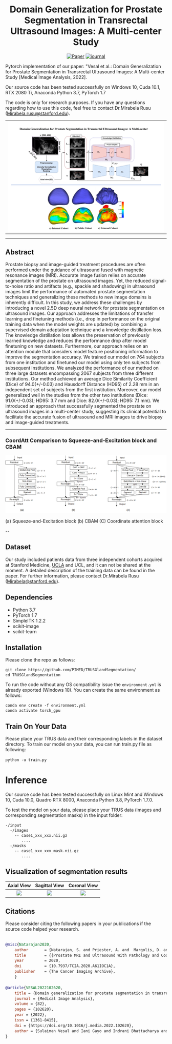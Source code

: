 
<div align="center">
 
# Domain Generalization for Prostate Segmentation in Transrectal Ultrasound Images: A Multi-center Study

[![Paper](https://img.shields.io/badge/arXiv-2011.11390-brightgreen)]()
[![journal](https://img.shields.io/badge/Journal-Medical%20Image%20Analysis-red)]()

</div>
Pytorch implementation of our paper: "Vesal et al.: Domain Generalization for Prostate Segmentation in Transrectal Ultrasound Images: A Multi-center Study [Medical Image Analysis, 2022].

Our source code has been tested successfully on Windows 10, Cuda 10.1, RTX 2080 Ti, Anaconda Python 3.7, PyTorch 1.7

The code is only for research purposes. If you have any questions regarding how to use this code, feel free to contact Dr.Mirabela Rusu (Mirabela.rusu@stanford.edu).

<table align="center" border=0><tr><td align="center" width="9999">
<img src="images/graphical_figure.png" align="center" width="800" alt="Project icon">

</td></tr></table>

---
## Abstract
Prostate biopsy and image-guided treatment procedures are often performed under the guidance of ultrasound fused with magnetic resonance images (MRI). Accurate image fusion relies on accurate segmentation of the prostate on ultrasound images. Yet, the reduced signal-to-noise ratio and artifacts (e.g., spackle and shadowing) in ultrasound images limit the performance of automated prostate segmentation techniques and generalizing these methods to new image domains is inherently difficult. In this study, we address these challenges by introducing a novel 2.5D deep neural network for prostate segmentation on ultrasound images. Our approach addresses the limitations of transfer learning and finetuning methods (i.e., drop in performance on the original training data when the model weights are updated) by combining a supervised domain adaptation technique and a knowledge distillation loss. The knowledge distillation loss allows the preservation of previously learned knowledge and reduces the performance drop after model finetuning on new datasets. Furthermore, our approach relies on an attention module that considers model feature positioning information to improve the segmentation accuracy. We trained our model on 764 subjects from one institution and finetuned our model using only ten subjects from subsequent institutions. We analyzed the performance of our method on three large datasets encompassing  2067 subjects from three different institutions.
Our method achieved an average Dice Similarity Coefficient (Dice) of 94.0(+/-0.03) and Hausdorff Distance (HD95) of 2.28 mm in an independent set of subjects from the first institution. Moreover, our model generalized well in the studies from the other two institutions (Dice: 91.0(+/-0.03); HD95: 3.7 mm and Dice: 82.0(+/-0.03); HD95: 7.1 mm). We introduced an approach that successfully segmented the prostate on ultrasound images in a multi-center study, suggesting its clinical potential to facilitate the accurate fusion of ultrasound and MRI images to drive biopsy and image-guided treatments.

---
### CoordAtt Comparison to Squeeze-and-Excitation block and CBAM

![diagram](images/diagram.png)

(a) Squeeze-and-Excitation block      (b) CBAM      (C) Coordinate attention block

--

## Dataset
Our study included patients data from three independent cohorts acquired at Stanford Medicine, [UCLA](https://wiki.cancerimagingarchive.net/pages/viewpage.action?pageId=68550661) and UCL, and it can not be shared at the moment. A detailed description of the training data can be found in the paper. For further information, please contact Dr.Mirabela Rusu ([Mirabela@stanford.edu](Mirabela@stanford.edu)).


## Dependencies
- Python 3.7
- PyTorch 1.7
- SimpleITK 1.2.2
- scikit-image
- scikit-learn

## Installation
 Please clone the repo as follows:
 
 ```
 git clone https://github.com/PIMED/TRUSGlandSegmentation/
 cd TRUSGlandSegmentation
```
To run the code without any OS compatibility issue the `environment.yml` is already exported (Windows 10). You can create the same environment as follows:
 ```
conda env create -f environment.yml
conda activate torch_gpu
```


## Train On Your Data
Please place your TRUS data and their corresponding labels in the dataset directory. To train our model on your data, you can run train.py file as following:
 
 ```python -u train.py```
 
 
# Inference
Our source code has been tested successfully on Linux Mint and Windows 10, Cuda 10.0, Quadro RTX 8000, Anaconda Python 3.8, PyTorch 1.7.0.

To test the model on your data, please place your TRUS data (images and corresponding segmentation masks) in the input folder:
```
-/input
  -/images
    -- case1_xxx_xxx.nii.gz
       ....
  -/masks
    -- case1_xxx_xxx_mask.nii.gz
       ....
``` 

## Visualization of segmentation results

Axial View                 |  Sagittal View            | Coronal View             |
:-------------------------:|:-------------------------:|:-------------------------:
![](https://github.com/sulaimanvesal/TRUSGlandSeg/blob/main/images/Axial.gif)   |  ![](https://github.com/sulaimanvesal/TRUSGlandSeg/blob/main/images/Sagittal.gif)|  ![](https://github.com/sulaimanvesal/TRUSGlandSeg/blob/main/images/Coronal.gif)

 
 ## Citations
Please consider citing the following papers in your publications if the source code helped your research.
```bibtex

@misc{Natarajan2020,
    author       = {Natarajan, S. and Priester, A. and  Margolis, D. and Huang, J. and Marks, L. },
    title        = {{Prostate MRI and Ultrasound With Pathology and Coordinates of Tracked Biopsy (Prostate-MRI-US-Biopsy)}},
    year         = 2020,
    doi          = {10.7937/TCIA.2020.A61IOC1A},
    publisher    = {The Cancer Imaging Archive},
    }
    
@article{VESAL2022102620,
    title = {Domain generalization for prostate segmentation in transrectal ultrasound images: A multi-center study},
    journal = {Medical Image Analysis},
    volume = {82},
    pages = {102620},
    year = {2022},
    issn = {1361-8415},
    doi = {https://doi.org/10.1016/j.media.2022.102620},
    author = {Sulaiman Vesal and Iani Gayo and Indrani Bhattacharya and Shyam Natarajan and Leonard S. Marks and Dean C Barratt and Richard E. Fan and Yipeng Hu and Geoffrey A. Sonn and Mirabela Rusu},
}
    
```
